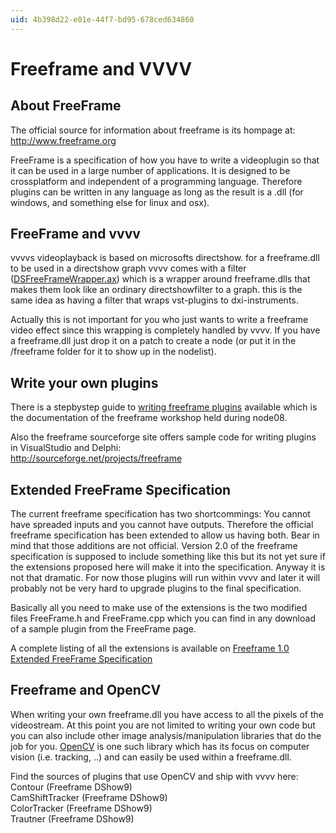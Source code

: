 ```yaml
---
uid: 4b398d22-e01e-44f7-bd95-678ced634860
---
```


# Freeframe and VVVV
## About FreeFrame
The official source for information about freeframe is its hompage at:  
<a href="http://www.freeframe.org" class="extURL" target="_blank">http://www.freeframe.org</a> 

FreeFrame is a specification of how you have to write a videoplugin so that it can be used in a large number of applications. It is designed to be crossplatform and independent of a programming language. Therefore plugins can be written in any language as long as the result is a .dll (for windows, and something else for linux and osx).  

## FreeFrame and vvvv
vvvvs videoplayback is based on microsofts directshow. for a freeframe.dll to be used in a directshow graph vvvv comes with a filter (<a href="http://sourceforge.net/project/showfiles.php?group_id=66712&package_id=105856" class="extURL" target="_blank">DSFreeFrameWrapper.ax</a>) which is a wrapper around freeframe.dlls that makes them look like an ordinary directshowfilter to a graph. this is the same idea as having a filter that wraps vst-plugins to dxi-instruments.  

Actually this is not important for you who just wants to write a freeframe video effect since this wrapping is completely handled by vvvv. If you have a freeframe.dll just drop it on a patch to create a node (or put it in the /freeframe folder for it to show up in the nodelist).  


## Write your own plugins
There is a stepbystep guide to [writing freeframe plugins](xref:ba0e897c-3be4-42c6-b340-5509519d15cf) available which is the documentation of the freeframe workshop held during node08.  

Also the freeframe sourceforge site offers sample code for writing plugins in VisualStudio and Delphi:  
<a href="http://sourceforge.net/projects/freeframe" class="extURL" target="_blank">http://sourceforge.net/projects/freeframe</a> 

## Extended FreeFrame Specification
The current freeframe specification has two shortcommings: You cannot have spreaded inputs and you cannot have outputs. Therefore the official freeframe specification has been extended to allow us having both. Bear in mind that those additions are not official. Version 2.0 of the freeframe specification is supposed to include something like this but its not yet sure if the extensions proposed here will make it into the specification. Anyway it is not that dramatic. For now those plugins will run within vvvv and later it will probably not be very hard to upgrade plugins to the final specification.  

Basically all you need to make use of the extensions is the two modified files FreeFrame.h and FreeFrame.cpp which you can find in any download of a sample plugin from the FreeFrame page.  

A complete listing of all the extensions is available on [Freeframe 1.0 Extended FreeFrame Specification](xref:068e0370-b538-4d72-b9dd-98c4effdfeb3)  


## Freeframe and OpenCV
When writing your own freeframe.dll you have access to all the pixels of the videostream. At this point you are not limited to writing your own code but you can also include other image analysis/manipulation libraries that do the job for you. <a href="http://groups.yahoo.com/group/OpenCV" class="extURL" target="_blank">OpenCV</a> is one such library which has its focus on computer vision (i.e. tracking, ..) and can easily be used within a freeframe.dll.   

Find the sources of plugins that use OpenCV and ship with vvvv here:  
<span class="node">Contour (Freeframe DShow9)</span>  
<span class="node">CamShiftTracker (Freeframe DShow9)</span>  
<span class="node">ColorTracker (Freeframe DShow9)</span>  
<span class="node">Trautner (Freeframe DShow9)</span>